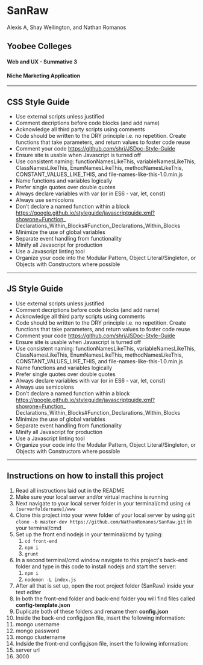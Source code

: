 # SanRaw

Alexis A, Shay Wellington, and Nathan Romanos

## Yoobee Colleges
#### Web and UX - Summative 3
#### Niche Marketing Application



---

## CSS Style Guide

- Use external scripts unless justified
- Comment decriptions before code blocks (and add name)
- Acknowledge all third party scripts using comments
- Code should be written to the DRY principle i.e. no repetition. Create functions that take parameters, and return values to foster code
reuse
- Comment your code https://github.com/shri/JSDoc-Style-Guide
- Ensure site is usable when Javascript is turned off
- Use consistent naming: functionNamesLikeThis, variableNamesLikeThis, ClassNamesLikeThis, EnumNamesLikeThis,
methodNamesLikeThis, CONSTANT_VALUES_LIKE_THIS, and file-names-like-this-1.0.min.js
- Name functions and variables logically
- Prefer single quotes over double quotes
- Always declare variables with var (or in ES6 - var, let, const)
- Always use semicolons
- Don’t declare a named function within a block https://google.github.io/styleguide/javascriptguide.xml?showone=Function_
Declarations_Within_Blocks#Function_Declarations_Within_Blocks
- Minimize the use of global variables
- Separate event handling from functionality
- Minify all Javascript for production
- Use a Javascript linting tool
- Organize your code into the Modular Pattern, Object Literal/Singleton, or Objects with Constructors where possible

---

## JS Style Guide

- Use external scripts unless justified
- Comment decriptions before code blocks (and add name)
- Acknowledge all third party scripts using comments
- Code should be written to the DRY principle i.e. no repetition. Create functions that take parameters, and return values to foster code
reuse
- Comment your code https://github.com/shri/JSDoc-Style-Guide
- Ensure site is usable when Javascript is turned off
- Use consistent naming: functionNamesLikeThis, variableNamesLikeThis, ClassNamesLikeThis, EnumNamesLikeThis,
methodNamesLikeThis, CONSTANT_VALUES_LIKE_THIS, and file-names-like-this-1.0.min.js
- Name functions and variables logically
- Prefer single quotes over double quotes
- Always declare variables with var (or in ES6 - var, let, const)
- Always use semicolons
- Don’t declare a named function within a block https://google.github.io/styleguide/javascriptguide.xml?showone=Function_
Declarations_Within_Blocks#Function_Declarations_Within_Blocks
- Minimize the use of global variables
- Separate event handling from functionality
- Minify all Javascript for production
- Use a Javascript linting tool
- Organize your code into the Modular Pattern, Object Literal/Singleton, or Objects with Constructors where possible

---

## Instructions on how to install this project

1. Read all instructions laid out in the README
2. Make sure your local server and/or virtual machine is running
3. Next navigate to your local server folder in your terminal/cmd using `cd [serverfoldername]/www`
4. Clone this project into your www folder of your local server by using `git clone -b master-dev https://github.com/NathanRomanos/SanRaw.git` in your terminal/cmd
5. Set up the front end nodejs in your terminal/cmd by typing:
   1. `cd front-end`
   2. `npm i`
   3. `grunt`
6. In a second terminal/cmd window navigate to this project's back-end folder and type in this code to install nodejs and start the server:
   1. `npm i`
   2. `nodemon -L index.js`
7. After all that is set up, open the root project folder (SanRaw) inside your text editer
8. In both the front-end folder and back-end folder you will find files called **config-template.json**
9. Duplicate both of these folders and rename them **config.json**
10. Inside the back-end config.json file, insert the following information:
   1. mongo username
   2. mongo password
   3. mongo clustername
11. Indside the front-end config.json file, insert the following information:
   1. server url
   2. 3000
